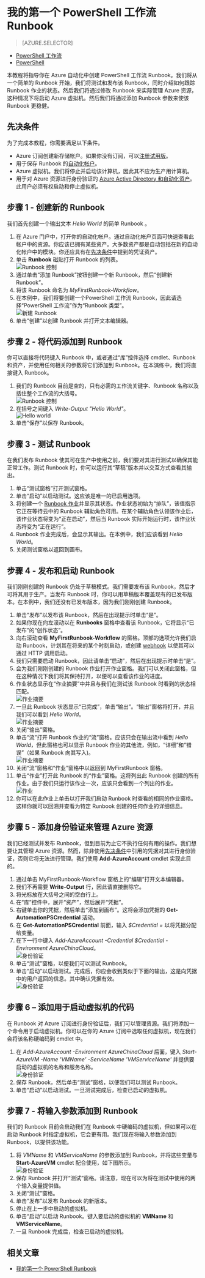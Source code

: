 <properties
    pageTitle="我在 Azure 自动化中的第一个 PowerShell 工作流 Runbook | Azure"
    description="本教程指导你使用 PowerShell 工作流创建、测试和发布一个简单的文本 Runbook。"
    services="automation"
    documentationCenter=""
    authors="mgoedtel"
    manager="stevenka"
    editor=""/>

<tags
    ms.service="automation"
    ms.date="05/16/2016"
    wacn.date="06/29/2016"/>


# 我的第一个 PowerShell 工作流 Runbook

> [AZURE.SELECTOR]
- [PowerShell 工作流](/documentation/articles/automation-first-runbook-textual)
- [PowerShell](/documentation/articles/automation-first-runbook-textual-PowerShell)

本教程将指导你在 Azure 自动化中创建 PowerShell 工作流 Runbook。我们将从一个简单的 Runbook 开始，我们将测试和发布该 Runbook，同时介绍如何跟踪 Runbook 作业的状态。然后我们将通过修改 Runbook 来实际管理 Azure 资源，这种情况下将启动 Azure 虚拟机。然后我们将通过添加 Runbook 参数来使该 Runbook 更稳健。

## 先决条件

为了完成本教程，你需要满足以下条件。

- Azure 订阅创建新存储帐户。如果你没有订阅，可以[注册试用版](/pricing/1rmb-trial)。
- 用于保存 Runbook 的[自动化帐户](/documentation/articles/automation-configuring)。
- Azure 虚拟机。我们将停止并启动该计算机，因此其不应为生产用计算机。
- 用于对 Azure 资源进行身份验证的 [Azure Active Directory 和自动化资产](/documentation/articles/automation-configuring)。此用户必须有权启动和停止虚拟机。

## 步骤 1 - 创建新的 Runbook

我们首先创建一个输出文本 *Hello World* 的简单 Runbook 。

1.	在 Azure 门户中，打开你的自动化帐户。通过自动化帐户页面可快速查看此帐户中的资源。你应该已拥有某些资产。大多数资产都是自动包括在新的自动化帐户中的模块。你还应具有在[先决条件](#prerequisites)中提到的凭证资产。
2.	单击 **Runbook** 磁贴打开 Runbook 的列表。<br>![Runbook 控制](./media/automation-first-runbook-textual/runbooks-control.png)
3.	通过单击“添加 Runbook”按钮创建一个新 Runbook，然后“创建新 Runbook”。
4.	将该 Runbook 命名为 *MyFirstRunbook-Workflow*。
5.	在本例中，我们将要创建一个PowerShell 工作流 Runbook，因此请选择“PowerShell 工作流”作为“Runbook 类型”。<br> ![新建 Runbook](./media/automation-first-runbook-textual/new-runbook.png)
6.	单击“创建”以创建 Runbook 并打开文本编辑器。

## 步骤 2 - 将代码添加到 Runbook

你可以直接将代码键入 Runbook 中，或者通过“库”控件选择 cmdlet、Runbook 和资产，并使用任何相关的参数将它们添加到 Runbook。在本演练中，我们将直接键入 Runbook。

1.	我们的 Runbook 目前是空的，只有必需的工作流关键字、Runbook 名称以及括住整个工作流的大括号。<br> ![Runbook 控制](./media/automation-first-runbook-textual/empty-runbook.png)
2.	在括号之间键入 *Write-Output "Hello World"*。<br> ![Hello world](./media/automation-first-runbook-textual/hello-world.png)
3.	单击“保存”以保存 Runbook。<br>

## 步骤 3 - 测试 Runbook

在我们发布 Runbook 使其可在生产中使用之前，我们要对其进行测试以确保其能正常工作。测试 Runbook 时，你可以运行其“草稿”版本并以交互方式查看其输出。

1.	单击“测试窗格”打开测试窗格。<br>
2.	单击“启动”以启动测试。这应该是唯一的已启用选项。
3.	将创建一个 [Runbook 作业](/documentation/articles/automation-runbook-execution)并显示其状态。作业状态初始为“排队”，该值指示它正在等待云中的 Runbook 辅助角色可用。在某个辅助角色认领该作业后，该作业状态将变为“正在启动”，然后当 Runbook 实际开始运行时，该作业状态将变为“正在运行”。  
4.	Runbook 作业完成后，会显示其输出。在本例中，我们应该看到 *Hello World*。<br>
5.	关闭测试窗格以返回到画布。

## 步骤 4 - 发布和启动 Runbook

我们刚刚创建的 Runbook 仍处于草稿模式。我们需要发布该 Runbook，然后才可将其用于生产。当发布 Runbook 时，你可以用草稿版本覆盖现有的已发布版本。在本例中，我们还没有已发布版本，因为我们刚刚创建 Runbook。

1.	单击“发布”以发布该 Runbook，然后在出现提示时单击“是”。<br>
2.	如果你现在向左滚动以在 **Runbooks** 窗格中查看该 Runbook，它将显示“已发布”的“创作状态”。
3.	向右滚动查看 **MyFirstRunbook-Workflow** 的窗格。顶部的选项允许我们启动 Runbook，计划其在将来的某个时刻启动，或创建 [webhook](/documentation/articles/automation-webhooks) 以使其可以通过 HTTP 调用启动。
4.	我们只需要启动 Runbook，因此请单击“启动”，然后在出现提示时单击“是”。<br>
5.	会为我们刚刚创建的 Runbook 作业打开作业窗格。我们可以关闭此窗格，但在这种情况下我们将其保持打开，以便可以查看该作业的进度。
6.	作业状态显示在“作业摘要”中并且与我们在测试该 Runbook 时看到的状态相匹配。<br>![作业摘要](./media/automation-first-runbook-textual/job-pane-summary.png)
7.	一旦此 Runbook 状态显示“已完成”，单击“输出”。“输出”窗格将打开，并且我们可以看到 *Hello World*。<br> ![作业摘要](./media/automation-first-runbook-textual/job-pane-output.png)  
8.	关闭“输出”窗格。
9.	单击“流”打开 Runbook 作业的“流”窗格。应该只会在输出流中看到 *Hello World*，但此窗格也可以显示 Runbook 作业的其他流，例如，“详细”和“错误”（如果 Runbook 向其写入)。<br>![作业摘要](./media/automation-first-runbook-textual/job-pane-streams.png)
10.	关闭“流”窗格和“作业”窗格中以返回到 MyFirstRunbook 窗格。
11.	单击“作业”打开此 Runbook 的“作业”窗格。这将列出此 Runbook 创建的所有作业。由于我们只运行该作业一次，应该只会看到一个列出的作业。<br>![作业](./media/automation-first-runbook-textual/runbook-control-jobs.png)
12.	你可以在此作业上单击以打开我们启动 Runbook 时查看的相同的作业窗格。这样你就可以回溯并查看为特定 Runbook 创建的任何作业的详细信息。

## 步骤 5 - 添加身份验证来管理 Azure 资源

我们已经测试并发布 Runbook，但到目前为止它不执行任何有用的操作。我们想要让其管理 Azure 资源。然而，除非使用[先决条件](#prerequisites)中引用的凭据对其进行身份验证，否则它将无法进行管理。我们使用 **Add-AzureAccount** cmdlet 实现此目的。

1.	通过单击 MyFirstRunbook-Workflow 窗格上的“编辑”打开文本编辑器。<br>
2.	我们不再需要 **Write-Output** 行，因此请直接删除它。
3.	将光标放在大括号之间的空白行上。
4.	在“库”控件中，展开“资产”，然后展开“凭据”。
5.	右键单击你的凭据，然后单击“添加到画布”。这将会添加凭据的 **Get-AutomationPSCredential** 活动。
6.	在 **Get-AutomationPSCredential** 前面，输入 *$Credential =* 以将凭据分配给变量。
7.	在下一行中键入 *Add-AzureAccount -Credential $Credential -Environment AzureChinaCloud*。<br> ![身份验证](./media/automation-first-runbook-textual/authentication.png)
8.	单击“测试”窗格，以便我们可以测试 Runbook。
9.	单击“启动”以启动测试。完成后，你应会收到类似于下面的输出，这是向凭据中的用户返回的信息。其中确认凭据有效。<br> ![身份验证](./media/automation-first-runbook-textual/authentication-test.png)

## 步骤 6 – 添加用于启动虚拟机的代码

在 Runbook 对 Azure 订阅进行身份验证后，我们可以管理资源。我们将添加一个命令用于启动虚拟机。你可以在你的 Azure 订阅中选取任何虚拟机，现在我们会将该名称硬编码到 cmdlet 中。


1.	在 *Add-AzureAccount -Environment AzureChinaCloud* 后面，键入 *Start-AzureVM -Name 'VMName' -ServiceName 'VMServiceName'* 并提供要启动的虚拟机的名称和服务名称。<br> ![身份验证](./media/automation-first-runbook-textual/start-azurevm.png)
2.	保存 Runbook，然后单击“测试”窗格，以便我们可以测试 Runbook。
3.	单击“启动”以启动测试。一旦测试完成后，检查已启动的虚拟机。


## 步骤 7 - 将输入参数添加到 Runbook

我们的 Runbook 目前会启动我们在 Runbook 中硬编码的虚拟机，但如果可以在启动 Runbook 时指定虚拟机，它会更有用。我们现在将输入参数添加到 Runbook，以提供该功能。

1.	将 *VMName* 和 *VMServiceName* 的参数添加到 Runbook，并将这些变量与 **Start-AzureVM** cmdlet 配合使用，如下图所示。<br> ![身份验证](./media/automation-first-runbook-textual/params.png)
2.	保存 Runbook 并打开“测试”窗格。请注意，现在可以为将在测试中使用的两个输入变量提供值。
3.	关闭“测试”窗格。
4.	单击“发布”以发布 Runbook 的新版本。
5.	停止在上一步中启动的虚拟机。
6.	单击“启动”以启动 Runbook。键入要启动的虚拟机的 **VMName** 和 **VMServiceName**。<br>
7.	一旦 Runbook 完成后，检查已启动的虚拟机。


## 相关文章

-	[我的第一个 PowerShell Runbook](/documentation/articles/automation-first-runbook-textual-PowerShell)

<!---HONumber=Mooncake_0411_2016-->